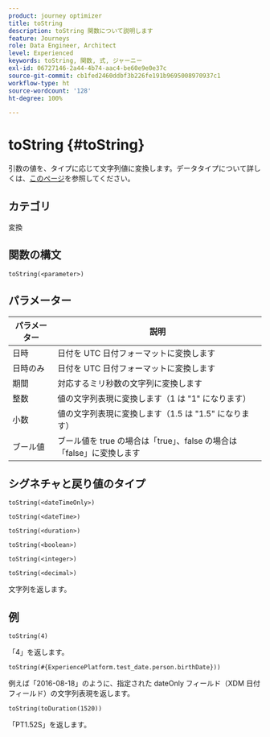 ```yaml
---
product: journey optimizer
title: toString
description: toString 関数について説明します
feature: Journeys
role: Data Engineer, Architect
level: Experienced
keywords: toString, 関数, 式, ジャーニー
exl-id: 06727146-2a44-4b74-aac4-be60e9e0e37c
source-git-commit: cb1fed2460ddbf3b226fe191b9695008970937c1
workflow-type: ht
source-wordcount: '128'
ht-degree: 100%

---
```


# toString {#toString}

引数の値を、タイプに応じて文字列値に変換します。データタイプについて詳しくは、[このページ](../expression/data-types.md)を参照してください。

## カテゴリ

変換

## 関数の構文

`toString(<parameter>)`

## パラメーター

| パラメーター | 説明 |
|--- |--- |
| 日時 | 日付を UTC 日付フォーマットに変換します |
| 日時のみ | 日付を UTC 日付フォーマットに変換します |
| 期間 | 対応するミリ秒数の文字列に変換します |
| 整数 | 値の文字列表現に変換します（1 は &quot;1&quot; になります） |
| 小数 | 値の文字列表現に変換します（1.5 は &quot;1.5&quot; になります） |
| ブール値 | ブール値を true の場合は「true」、false の場合は「false」に変換します |

## シグネチャと戻り値のタイプ

`toString(<dateTimeOnly>)`

`toString(<dateTime>)`

`toString(<duration>)`

`toString(<boolean>)`

`toString(<integer>)`

`toString(<decimal>)`

文字列を返します。

## 例

`toString(4)`

「4」を返します。

`toString(#{ExperiencePlatform.test_date.person.birthDate}))`

例えば「2016-08-18」のように、指定された dateOnly フィールド（XDM 日付フィールド）の文字列表現を返します。

`toString(toDuration(1520))`

「PT1.52S」を返します。
